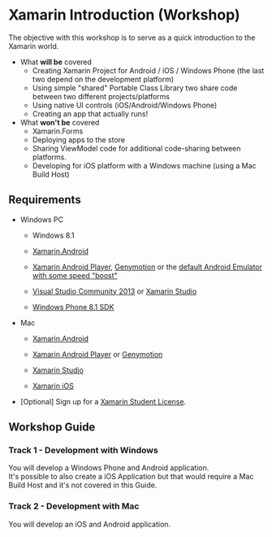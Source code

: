 # Xamarin Introduction (Workshop)
The objective with this workshop is to serve as a quick introduction to the Xamarin world.

* What **will be** covered
	* Creating Xamarin Project for Android / iOS / Windows Phone (the last two depend on the development platform)
	* Using simple "shared" Portable Class Library two share code between two different projects/platforms
	* Using native UI controls (iOS/Android/Windows Phone)
	* Creating an app that actually runs!
* What **won't be** covered
	* Xamarin.Forms
	* Deploying apps to the store
	* Sharing ViewModel code for additional code-sharing between platforms.
	* Developing for iOS platform with a Windows machine (using a Mac Build Host)



## Requirements ##

* Windows PC

	* Windows 8.1

	* [Xamarin.Android](http://developer.xamarin.com/guides/android/getting_started/installation/windows/ "Xamarin.Android")

	* [Xamarin Android Player](https://xamarin.com/android-player "Xamarin Android Player"), [Genymotion](https://www.genymotion.com/#%21/ "Genymotion") or the [default Android Emulator with some speed "boost"](http://developer.xamarin.com/guides/android/getting_started/installation/accelerating_android_emulators/)
		

	* [Visual Studio Community 2013](https://www.visualstudio.com/en-us/news/vs2013-community-vs.aspx "Visual Studio Community 2013") or [Xamarin Studio](http://xamarin.com/download "Xamarin Studio")

	* [Windows Phone 8.1 SDK](https://dev.windows.com/en-us/develop/downloads "Windows Phone 8.1 SDK")
	
* Mac

	* [Xamarin.Android](http://developer.xamarin.com/guides/android/getting_started/installation/mac/ "Xamarin.Android")

	* [Xamarin Android Player](https://xamarin.com/android-player "Xamarin Android Player") or [Genymotion](https://www.genymotion.com/#%21/ "Genymotion")
		

	* [Xamarin Studio](http://xamarin.com/download "Xamarin Studio")

	* [Xamarin iOS](http://developer.xamarin.com/guides/ios/getting_started/installation/mac/)


* [Optional] Sign up for a [Xamarin Student License](https://xamarin.com/student).


## Workshop Guide ##

### Track 1 - Development with Windows ###
You will develop a Windows Phone and Android application.  
It's possible to also create a iOS Application but that would require a Mac Build Host and it's not covered in this Guide.


### Track 2 - Development with Mac ###
You will develop an iOS and Android application.  
